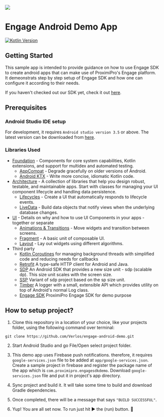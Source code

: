 ![](https://repository-images.githubusercontent.com/211314521/7d7b8a80-e15c-11e9-994a-bf63dcf3792a)
# Engage Android Demo App

[![Kotlin Version](https://img.shields.io/badge/Kotlin-v1.3.50-blue.svg)](https://kotlinlang.org)

Getting Started
------------------------
This sample app is intended to provide guidance on how to use Engage SDK to create android apps that can make use of ProximiPro's Engage platform.
It demeonstrats step by step setup of Engage SDK and how one can configure it according to their needs. 

If you haven't checked out our SDK yet, check it out [here](https://verlos.github.io/engage-android-docs/).

Prerequisites
------------------------

### Android Studio IDE setup

For development, it requires `Android studio version 3.5` or above. The latest version can be downloaded from [here](https://developer.android.com/studio/).

### Libraries Used

* [Foundation][0] - Components for core system capabilities, Kotlin extensions, and support for multidex and automated testing.
  * [AppCompat][1] - Degrade gracefully on older versions of Android.
  * [Android KTX][2] - Write more concise, idiomatic Kotlin code.
* [Architecture][3] - A collection of libraries that help you design robust, testable, and maintainable apps. Start with classes for managing your UI component lifecycle and handling data persistence.
  * [Lifecycles][4] - Create a UI that automatically responds to lifecycle events.
  * [LiveData][5] - Build data objects that notify views when the underlying database changes.
* [UI][6] - Details on why and how to use UI Components in your apps - together or separate
  * [Animations & Transitions][7] - Move widgets and transition between screens.
  * [Fragment][8] - A basic unit of composable UI.
  * [Layout][9] - Lay out widgets using different algorithms.
* Third party
  * [Kotlin Coroutines][10] for managing background threads with simplified code and reducing needs for callbacks
  * [Retrofit][11] A type-safe HTTP client for Android and Java.
  * [SDP][12] An Android SDK that provides a new size unit - sdp (scalable dp). This size unit scales with the screen size.
  * [SSP][13] Variant of sdp project based on the sp size unit.
  * [Timber][14] A logger with a small, extensible API which provides utility on top of Android's normal Log class.
  * [Engage SDK][15] ProximiPro Engage SDK for demo purpose

[0]: https://developer.android.com/jetpack/components
[1]: https://developer.android.com/topic/libraries/support-library/packages#v7-appcompat
[2]: https://developer.android.com/kotlin/ktx
[3]: https://developer.android.com/jetpack/arch/
[4]: https://developer.android.com/topic/libraries/architecture/lifecycle
[5]: https://developer.android.com/topic/libraries/architecture/livedata
[6]: https://developer.android.com/guide/topics/ui
[7]: https://developer.android.com/training/animation/
[8]: https://developer.android.com/guide/components/fragments
[9]: https://developer.android.com/guide/topics/ui/declaring-layout
[10]: https://kotlinlang.org/docs/reference/coroutines-overview.html
[11]: https://square.github.io/retrofit/
[12]: https://github.com/intuit/sdp
[13]: https://github.com/intuit/ssp
[14]: https://github.com/JakeWharton/timber
[15]: https://verlos.github.io/engage-android-docs/

## How to setup project?

1. Clone this repository in a location of your choice, like your projects folder, using the following command over terminal:

```
git clone https://github.com/Verlos/engage-android-demo.git
```

2. Start Android Studio and go File/Open select project folder.

3. This demo app uses Firebase push notifications. therefore, it requires `google-services.json` file to be added at `app/google-services.json`. Create a sample project in firebase and register the package name of the app which is `com.proximipro.engagesdkdemo`. Download `google-services.json` file and put it in project's app directory.

4. Sync project and build it. It will take some time to build and download Gradle dependencies.

5. Once completed, there will be a message that says `"BUILD SUCCESSFUL"`.

6. Yup! You are all set now. To run just hit ► the (run) button.  🚀
